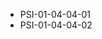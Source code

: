 <!--
    ATTENTION: This file was generated via gradle!
               Do NOT manually edit this file! Any such changes will be overwritten!
-->
* PSI-01-04-04-01
* PSI-01-04-04-02
